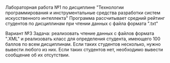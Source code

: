 Лабораторная работа №1 по дисциплине "Технологии программирования и инструментальные средства разработки систем искусственного интеллекта"
Программа рассчитывает средний рейтинг студентов по дисциплинам при чтении данных с файла формата ".txt"

Вариант №3
Задача: реализовать чтение данных с файлов формата ".XML" и реализовать класс для определения студента, имеющего 100 баллов по всем дисциплинам. Если таких студентов несколько, нужно вывести любого из них. Если таких студентов нет, необходимо вывести сообщение об их отсутствии.



